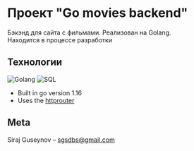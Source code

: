 # Проект "Go movies backend"

Бэкэнд для сайта с фильмами. Реализован на Golang.  
Находится в процессе разработки



## Технологии

![Golang](https://img.shields.io/badge/-go-090909?style=for-the-badge&logo=go)
![SQL](https://img.shields.io/badge/-sql-090909?style=for-the-badge&logo=mysql)

- Built in go version 1.16 
- Uses the [httprouter](https://github.com/julienschmidt/httprouter)

## Meta

Siraj Guseynov  – sgsdbs@gmail.com







